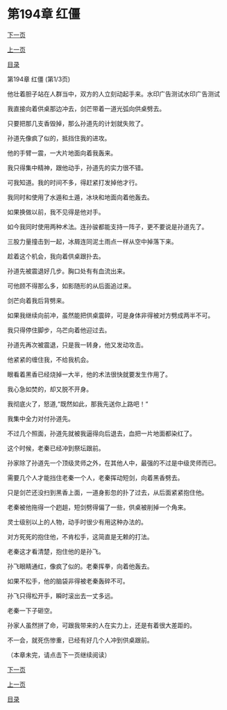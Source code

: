 <h1>第194章  红僵</h1>
            <div><p><a href="./0580_%E7%AC%AC194%E7%AB%A0_%E7%BA%A2%E5%83%B5.md">下一页</a></p><p><a href="./0578_%E7%AC%AC193%E7%AB%A0_%E7%A5%AD%E5%93%81.md">上一页</a></p><p><a href="../">目录</a></p></div>
            <div><p>第194章  红僵 (第1/3页)</p><p>他壮着胆子站在人群当中，双方的人立刻动起手来。水印广告测试水印广告测试</p><p>我直接向着供桌那边冲去，剑芒带着一道光弧向供桌劈去。</p><p>只要把那几支香毁掉，那么孙道先的计划就失败了。</p><p>孙道先像疯了似的，抵挡住我的进攻。</p><p>他的手臂一震，一大片地面向着我轰来。</p><p>我只得集中精神，跟他动手，孙道先的实力很不错。</p><p>可我知道。我的时间不多，得赶紧打发掉他才行。</p><p>我同时和使用了水遁和土遁，冰块和地面向着他轰去。</p><p>如果换做以前，我不见得是他对手。</p><p>如今我同时使用两种术法。连孙骏都能支持一阵子，更不要说是孙道先了。</p><p>三股力量撞击到一起，冰屑连同泥土雨点一样从空中掉落下来。</p><p>趁着这个机会，我向着供桌跟扑去。</p><p>孙道先被震退好几步。胸口处有有血流出来。</p><p>可他顾不得那么多，如影随形的从后面追过来。</p><p>剑芒向着我后背劈来。</p><p>如果我继续向前冲，虽然能把供桌震碎，可是身体非得被对方劈成两半不可。</p><p>我只得停住脚步，乌芒向着他迎过去。</p><p>孙道先再次被震退，只是我一转身，他又发动攻击。</p><p>他紧紧的缠住我，不给我机会。</p><p>眼看着黑香已经烧掉一大半，他的术法很快就要发生作用了。</p><p>我心急如焚的，却又脱不开身。</p><p>我彻底火了，怒道,“既然如此，那我先送你上路吧！“</p><p>我集中全力对付孙道先。</p><p>不过几个照面，孙道先就被我逼得向后退去，血把一片地面都染红了。</p><p>这个时候，老秦已经冲到祭坛跟前。</p><p>孙家除了孙道先一个顶级灵师之外，在其他人中，最强的不过是中级灵师而已。</p><p>需要几个人才能挡住老秦一个人，老秦挥动短剑，向着黑香劈去。</p><p>只是剑芒还没扫到黑香上面，一道身影忽的扑了过去，从后面紧紧抱住他。</p><p>老秦被他拖得一个趔趄，短剑劈得偏了一些，供桌被削掉一个角来。</p><p>灵士级别以上的人物，动手时很少有用这种办法的。</p><p>对方死死的抱住他，不肯松手，这简直是无赖的打法。</p><p>老秦这才看清楚，抱住他的是孙飞。</p><p>孙飞眼睛通红，像疯了似的。老秦挥拳，向着他轰去。</p><p>如果不松手，他的脑袋非得被老秦轰碎不可。</p><p>孙飞只得松开手，瞬时滚出去一丈多远。</p><p>老秦一下子砸空。</p><p>孙家人虽然拼了命，可跟我带来的人在实力上，还是有着很大差距的。</p><p>不一会，就死伤惨重，已经有好几个人冲到供桌跟前。</p><p>（本章未完，请点击下一页继续阅读）</p></div>
            <div><p><a href="./0580_%E7%AC%AC194%E7%AB%A0_%E7%BA%A2%E5%83%B5.md">下一页</a></p><p><a href="./0578_%E7%AC%AC193%E7%AB%A0_%E7%A5%AD%E5%93%81.md">上一页</a></p><p><a href="../">目录</a></p></div>